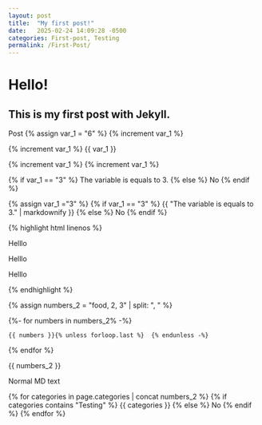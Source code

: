```yaml
---
layout: post
title:  "My first post!"
date:   2025-02-24 14:09:28 -0500
categories: First-post, Testing
permalink: /First-Post/
---
```

# Hello!
## This is my first post with Jekyll.

Post
{% assign var_1 = "6" %}
{% increment var_1 %}

{% increment var_1 %}
{{ var_1 }}

{% increment var_1 %}
{% increment var_1 %}

{% if var_1 == "3" %}
The variable is equals to 3.
{% else %}
No
{% endif %}

{% assign var_1 ="3" %}
{% if var_1 == "3" %}
{{ "The variable is equals to 3." | markdownify }}
{% else %}
No
{% endif %}

{% highlight html linenos %}
 <p> Helllo </p>
  <p> Helllo </p>
   <p> Helllo </p>
{% endhighlight %}

{% assign numbers_2 = "food, 2, 3" | split: ", " %}

{%- for numbers in numbers_2% -%}

    {{ numbers }}{% unless forloop.last %}  {% endunless -%}
{% endfor %}

{{ numbers_2 }}

Normal MD text
<br>

{% for categories in page.categories | concat numbers_2 %}
{% if categories contains "Testing" %}
{{ categories }}
{% else %}
No
{% endif %}
{% endfor %}
